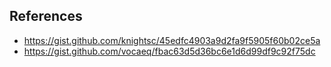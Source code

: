## References 
 - https://gist.github.com/knightsc/45edfc4903a9d2fa9f5905f60b02ce5a
 - https://gist.github.com/vocaeq/fbac63d5d36bc6e1d6d99df9c92f75dc
